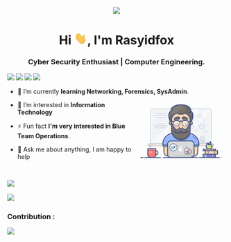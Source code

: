 <p align="center">
  <img style="width:8rem; height:auto" src="https://cdn.dribbble.com/users/1787323/screenshots/10091971/media/d43c019bfeff34be8816481e843ea8c1.png"/>
</p>
<h1 align="center">Hi <img src="https://raw.githubusercontent.com/ABSphreak/ABSphreak/master/gifs/Hi.gif" width="30px">, I'm Rasyidfox</h1>
<h3 font-size="20" align="center">Cyber Security Enthusiast | Computer Engineering.</h3>
<p><img src="https://badges.frapsoft.com/os/v2/open-source.svg?v=103" width=90px></a>
<img src="https://img.shields.io/badge/Os-Debian-a80030" width=55px>
<img src="https://img.shields.io/github/followers/rasyidfox?color=%234CC61E&label=GitHub%20Followers%20%3A" width=95px>
<img src="https://views.whatilearened.today/views/github/rasyidfox/views.svg" width=44px></p>

- 🌱 I’m currently **learning Networking, Forensics, SysAdmin**. <img align="right" style="width:13rem; height:auto" src="https://raw.githubusercontent.com/Elanza-48/Elanza-48/41a4790484e268102dfdab2b7c59d440d3ffafab/resources/img/geek.gif"/>

- 👀 I’m interested in **Information Technology**

- ⚡ Fun fact **I'm very interested in Blue Team Operations**.

- 💬 Ask me about anything, I am happy to help
<br>
<p>
<img src="https://github-readme-stats.vercel.app/api?username=rasyidfox&hide=[%22issues%22]&show_icons=true"></p>
<img src="https://github-readme-stats-anuraghazra1.vercel.app/api/top-langs/?username=rasyidfox">
</p>

### Contribution :
<img src="https://activity-graph.herokuapp.com/graph?username=rasyidfox&theme=xcode&area=true">
<!---
rasyidfox/rasyidfox is a ✨ special ✨ repository because its `README.md` (this file) appears on your GitHub profile.
You can click the Preview link to take a look at your changes.
--->
